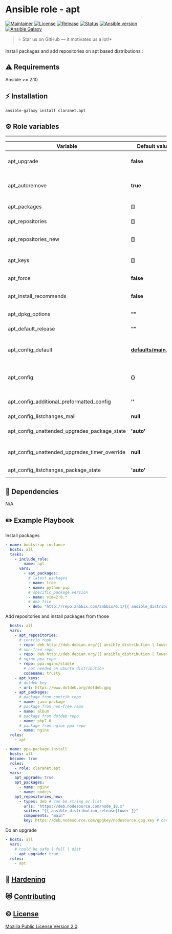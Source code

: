 # Ansible role - apt
[![Maintainer](https://img.shields.io/badge/maintained%20by-claranet-e00000?style=flat-square)](https://www.claranet.fr/)
[![License](https://img.shields.io/github/license/claranet/ansible-role-apt?style=flat-square)](LICENSE)
[![Release](https://img.shields.io/github/v/release/claranet/ansible-role-apt?style=flat-square)](https://github.com/claranet/ansible-role-aot/releases)
[![Status](https://img.shields.io/github/workflow/status/claranet/ansible-role-apt/Ansible%20Molecule?style=flat-square&label=tests)](https://github.com/claranet/ansible-role-apt/actions?query=workflow%3A%22Ansible+Molecule%22)
[![Ansible version](https://img.shields.io/badge/ansible-%3E%3D2.10-black.svg?style=flat-square&logo=ansible)](https://github.com/ansible/ansible)
[![Ansible Galaxy](https://img.shields.io/badge/ansible-galaxy-black.svg?style=flat-square&logo=ansible)](https://galaxy.ansible.com/claranet/apt)

> :star: Star us on GitHub — it motivates us a lot!*

Install packages and add repositories on apt based distributions :

## :warning: Requirements

Ansible >= 2.10

## :zap: Installation

```bash
ansible-galaxy install claranet.apt
```
## :gear: Role variables
--------------

Variable                                      | Default value                               | Description
----------------------------------------------|---------------------------------------------|--------------------------------------
apt_upgrade                                   | **false**                                   | Do an upgrade (no, yes, safe, full, dist)
apt_autoremove                                | **true**                                    | Remove packages that are no longer needed for dependencies
apt_packages                                  | **[]**                                      | Packages list to install
apt_repositories                              | **[]**                                      | Repositories list to configure
apt_repositories_new                          | **[]**                                      | Repositories list to configure for new distributions
apt_keys                                      | **[]**                                      | Keys list to use with external repositories
apt_force                                     | **false**                                   | Force installs / removes
apt_install_recommends                        | **false**                                   | Install recommended packages
apt_dpkg_options                              | **""**                                      | Add dpkg options to apt command
apt_default_release                           | **""**                                      | Set pin priorities (like apt -t)
apt_config_default                            | **[defaults/main.yml](defaults/main.yml)**  | Defaut config for apt, every new config will be merge with it
apt_config                                    | **{}**                                      | New config to set, it will be merge with apt_default_config
apt_config_additional_preformatted_config     | **''**                                      | Additional preformatted config
apt_config_listchanges_mail                   | **null**                                    | List changes mail
apt_config_unattended_upgrades_package_state  | **'auto'**                                  | Unattended upgrades package state
apt_config_unattended_upgrades_timer_override | **null**                                    | Unattended upgrades timer override
apt_config_listchanges_package_state          | **'auto'**                                  | List changes package state
## :arrows_counterclockwise: Dependencies

N/A

## :pencil2: Example Playbook

Install packages

```yaml
- name: bootstrap instance
  hosts: all
  tasks:
    - include_role:
        name: apt
      vars:
        - apt_packages:
          # latest packages
          - name: tree
          - name: python-pip
          # specific package version
          - name: vim=2:8.*
          # deb file
          - deb: "http://repo.zabbix.com/zabbix/6.1/{{ ansible_distribution | lower }}/pool/main/z/zabbix-release/zabbix-release_6.1-2+{{ ansible_distribution |lower }}{{ ansible_distribution_version }}_all.deb"ansible_distribution_release }}_all.deb
```

Add repositories and install packages from those

```yaml
  hosts: all
  vars:
    - apt_repositories:
      # contrib repo
      - repo: deb http://deb.debian.org/{{ ansible_distribution | lower }} {{ ansible_distribution_release }} contrib
      # non-free repo
      - repo: deb http://deb.debian.org/{{ ansible_distribution | lower }} {{ ansible_distribution_release }} non-free
      # nginx ppa repo
      - repo: ppa:nginx/stable
        # not needed on ubuntu distribution
        codename: trusty
    - apt_keys:
      # dotdeb key
      - url: https://www.dotdeb.org/dotdeb.gpg
    - apt_packages:
      # package from contrib repo
      - name: java-package
      # package from non-free repo
      - name: album
      # package from dotdeb repo
      - name: php7.0
      # package from nginx ppa repo
      - name: nginx
  roles: 
    - apt
```

```yaml
- name: ppa-package-install
  hosts: all
  become: true
  roles:
    - role: claranet.apt
  vars:
    apt_upgrade: true
    apt_packages:
      - name: nginx
      - name: nodejs
    apt_repositories_new:
      - types: deb # can be string or list
        urls: "https://deb.nodesource.com/node_18.x"
        suites: "{{ ansible_distribution_release|lower }}"
        components: "main"
        key: https://deb.nodesource.com/gpgkey/nodesource.gpg.key # can be url or content of file

```

Do an upgrade

```yaml
- hosts: all
  vars:
    # could be safe | full | dist
    - apt_upgrade: true
  roles:
    - apt
```

## :closed_lock_with_key: [Hardening](HARDENING.md)

## :heart_eyes_cat: [Contributing](CONTRIBUTING.md)

## :copyright: [License](LICENSE)

[Mozilla Public License Version 2.0](https://www.mozilla.org/en-US/MPL/2.0/)
